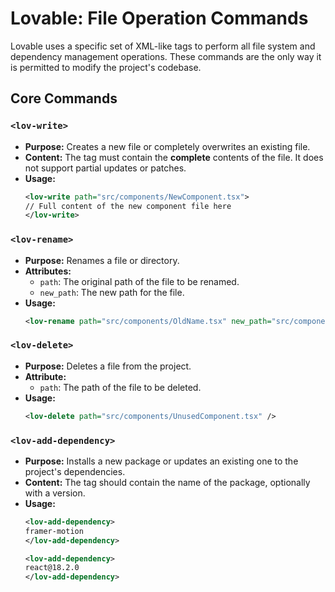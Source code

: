 # Lovable: File Operation Commands

Lovable uses a specific set of XML-like tags to perform all file system and dependency management operations. These commands are the only way it is permitted to modify the project's codebase.

## Core Commands

### `<lov-write>`
-   **Purpose:** Creates a new file or completely overwrites an existing file.
-   **Content:** The tag must contain the **complete** contents of the file. It does not support partial updates or patches.
-   **Usage:**
    ```xml
    <lov-write path="src/components/NewComponent.tsx">
    // Full content of the new component file here
    </lov-write>
    ```

### `<lov-rename>`
-   **Purpose:** Renames a file or directory.
-   **Attributes:**
    -   `path`: The original path of the file to be renamed.
    -   `new_path`: The new path for the file.
-   **Usage:**
    ```xml
    <lov-rename path="src/components/OldName.tsx" new_path="src/components/NewName.tsx" />
    ```

### `<lov-delete>`
-   **Purpose:** Deletes a file from the project.
-   **Attribute:**
    -   `path`: The path of the file to be deleted.
-   **Usage:**
    ```xml
    <lov-delete path="src/components/UnusedComponent.tsx" />
    ```

### `<lov-add-dependency>`
-   **Purpose:** Installs a new package or updates an existing one to the project's dependencies.
-   **Content:** The tag should contain the name of the package, optionally with a version.
-   **Usage:**
    ```xml
    <lov-add-dependency>
    framer-motion
    </lov-add-dependency>
    
    <lov-add-dependency>
    react@18.2.0
    </lov-add-dependency>
    ``` 